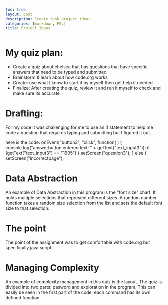 ```yaml
---
toc: true
layout: post
description: Create task project ideas
categories: [markdown, PBL]
title: Project Ideas
---
```


# My quiz plan:
 
-  Create a quiz about chelsea that has questions that have specific answers that need to be typed and submitted
-  Brainstorm & learn about how code.org works
-  Create: use what I know to start it by myself then get help if needed
-  Finalize: After creating the quiz, review it and run it myself to check and make sure its accurate

# Drafting:
 
For my code it was challenging for me to use an if statement to help me code a question that requires typing and submitting but I figured it out.

here is the code:
    onEvent("button3", "click", function( ) {
	console.log("answerbutton entered text: " + getText("text_input3"));
	if (getText("text_input3") == "1905") {
	  setScreen("question3");
	} else {
	  setScreen("incorrectpage");
 
# Data Abstraction
 
An example of Data Abstraction in this program is the "font size" chart. It holds multiple selections that represent different sizes. A random number function takes a random size selection from the list and sets the default font size to that selection.
 
# The point
 
 The point of the assignment was to get comfortable with code.org but specifically java script.
 
 # Managing Complexity
 
 An example of complexity management in this quiz is the layout. The quiz is divided into two parts: pasword and exploration in the program. This can easily be seen in the first part of the code, each command has its own defined function.
